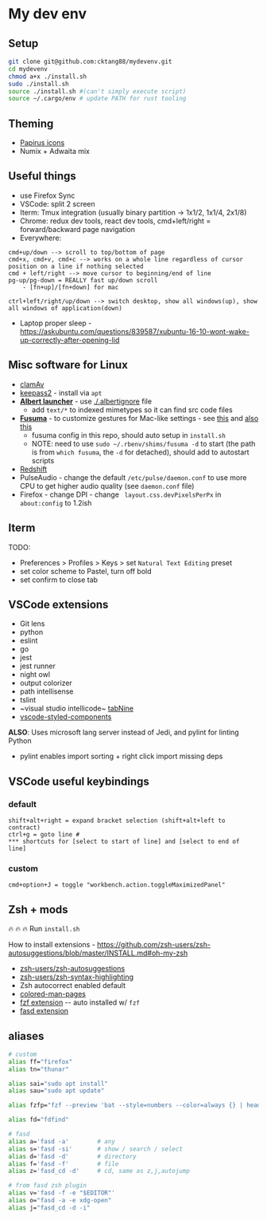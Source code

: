 # My dev env
Setup
---

```bash
git clone git@github.com:cktang88/mydevenv.git
cd mydevenv
chmod a+x ./install.sh
sudo ./install.sh
source ./install.sh #(can't simply execute script)
source ~/.cargo/env # update PATH for rust tooling
```

Theming
---
- [Papirus icons](https://www.xfce-look.org/p/1166289/)
- Numix + Adwaita mix


Useful things
---
- use Firefox Sync
- VSCode: split 2 screen
- Iterm: Tmux integration (usually binary partition -> 1x1/2, 1x1/4, 2x1/8)
- Chrome: redux dev tools, react dev tools, cmd+left/right = forward/backward page navigation
- Everywhere: 
```
cmd+up/down --> scroll to top/bottom of page
cmd+x, cmd+v, cmd+c --> works on a whole line regardless of cursor position on a line if nothing selected
cmd + left/right --> move cursor to beginning/end of line
pg-up/pg-down = REALLY fast up/down scroll
    - [fn+up]/[fn+down] for mac

ctrl+left/right/up/down --> switch desktop, show all windows(up), show all windows of application(down)
```

- Laptop proper sleep - https://askubuntu.com/questions/839587/xubuntu-16-10-wont-wake-up-correctly-after-opening-lid

Misc software for Linux
---
- [clamAv](https://www.clamav.net/documents/installation-on-debian-and-ubuntu-linux-distributions)
- [keepass2](https://packages.debian.org/sid/keepass2) - install via `apt`
- **[Albert launcher](https://software.opensuse.org//download.html?project=home%3Amanuelschneid3r&package=albert)** - use [./.albertignore](./.albertignore) file
  - add `text/*` to indexed mimetypes so it can find src code files
- **[Fusuma](https://github.com/iberianpig/fusuma)** - to customize gestures for Mac-like settings - see [this](https://medium.com/@dgviranmalaka/how-to-enhance-touch-pad-gestures-like-mac-in-ubuntu-18-04-laptop-f5f25d5a0b4f) and [also this](https://dev.to/iberianpig/how-to-install-and-customize-fusuma-73l)
  - fusuma config in this repo, should auto setup in `install.sh`
  - NOTE: need to use `sudo ~/.rbenv/shims/fusuma -d` to start (the path is from `which fusuma`, the `-d` for detached), should add to autostart scripts
- [Redshift](http://jonls.dk/redshift/)
- PulseAudio - change the default `/etc/pulse/daemon.conf` to use more CPU to get higher audio quality (see `daemon.conf` file)
- Firefox - change DPI - change ` layout.css.devPixelsPerPx` in `about:config` to 1.2ish

Iterm
---
TODO:
- Preferences > Profiles > Keys > set `Natural Text Editing` preset
- set color scheme to Pastel, turn off bold
- set confirm to close tab

VSCode extensions
---
- Git lens
- python
- eslint
- go
- jest
- jest runner
- night owl
- output colorizer
- path intellisense
- tslint
- ~visual studio intellicode~ [tabNine](https://marketplace.visualstudio.com/items?itemName=TabNine.tabnine-vscode)
- [vscode-styled-components](https://marketplace.visualstudio.com/items?itemName=jpoissonnier.vscode-styled-components)

**ALSO**: Uses microsoft lang server instead of Jedi, and pylint for linting Python
- pylint enables import sorting + right click import missing deps

VSCode useful keybindings
---

### default

```
shift+alt+right = expand bracket selection (shift+alt+left to contract)
ctrl+g = goto line #
*** shortcuts for [select to start of line] and [select to end of line]
```

### custom
```
cmd+option+J = toggle "workbench.action.toggleMaximizedPanel"
```

Zsh + mods
---
:fire: :fire: :fire: Run `install.sh`

How to install extensions - https://github.com/zsh-users/zsh-autosuggestions/blob/master/INSTALL.md#oh-my-zsh

- [zsh-users/zsh-autosuggestions](https://github.com/zsh-users/zsh-autosuggestions/blob/master/INSTALL.md#oh-my-zsh)
- [zsh-users/zsh-syntax-highlighting](https://github.com/zsh-users/zsh-syntax-highlighting/blob/master/INSTALL.md#oh-my-zsh)
- Zsh autocorrect enabled default
- [colored-man-pages](https://github.com/robbyrussell/oh-my-zsh/blob/master/plugins/colored-man-pages/colored-man-pages.plugin.zsh)
- [fzf extension](https://github.com/ohmyzsh/ohmyzsh/tree/master/plugins/fzf) -- auto installed w/ `fzf`
- [fasd extension](https://github.com/ohmyzsh/ohmyzsh/tree/master/plugins/fasd)


aliases
---

```bash
# custom
alias ff="firefox"
alias tn="thunar"

alias sai="sudo apt install"
alias sau="sudo apt update"

alias fzfp="fzf --preview 'bat --style=numbers --color=always {} | head -500'"

alias fd="fdfind"

# fasd
alias a='fasd -a'        # any
alias s='fasd -si'       # show / search / select
alias d='fasd -d'        # directory
alias f='fasd -f'        # file
alias z='fasd_cd -d'     # cd, same as z,j,autojump

# from fasd zsh plugin
alias v='fasd -f -e "$EDITOR"'
alias o="fasd -a -e xdg-open"
alias j="fasd_cd -d -i"
```
